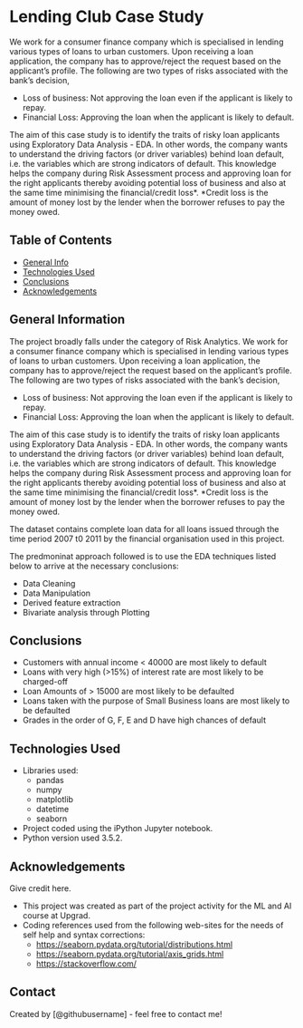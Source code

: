 # Lending Club Case Study
We work for a consumer finance company which is specialised in lending various types of loans to urban customers. Upon receiving a loan application, the company has to approve/reject the request based on the applicant’s profile.
The following are two types of risks associated with the bank’s decision,
 - Loss of business: Not approving the loan even if the applicant is likely to repay.
 - Financial Loss: Approving the loan when the applicant is likely to default.

The aim of this case study is to identify the traits of risky loan applicants using Exploratory Data Analysis - EDA. In other words, the company wants to understand the driving factors (or driver variables) behind loan default, i.e. the variables which are strong indicators of default. This knowledge helps the company during Risk Assessment process and approving loan for the right applicants thereby avoiding potential loss of business and also at the same time minimising the financial/credit loss*. 
*Credit loss is the amount of money lost by the lender when the borrower refuses to pay the money owed.


## Table of Contents
* [General Info](#general-information)
* [Technologies Used](#technologies-used)
* [Conclusions](#conclusions)
* [Acknowledgements](#acknowledgements)

## General Information
The project broadly falls under the category of Risk Analytics. 
We work for a consumer finance company which is specialised in lending various types of loans to urban customers. Upon receiving a loan application, the company has to approve/reject the request based on the applicant’s profile.
The following are two types of risks associated with the bank’s decision,
 - Loss of business: Not approving the loan even if the applicant is likely to repay.
 - Financial Loss: Approving the loan when the applicant is likely to default.

The aim of this case study is to identify the traits of risky loan applicants using Exploratory Data Analysis - EDA. In other words, the company wants to understand the driving factors (or driver variables) behind loan default, i.e. the variables which are strong indicators of default. This knowledge helps the company during Risk Assessment process and approving loan for the right applicants thereby avoiding potential loss of business and also at the same time minimising the financial/credit loss*. 
*Credit loss is the amount of money lost by the lender when the borrower refuses to pay the money owed.

The dataset contains complete loan data for all loans issued through the time period 2007 t0 2011 by the financial organisation used in this project.

The predmoninat approach followed is to use the EDA techniques listed below to arrive at the necessary conclusions:
 - Data Cleaning
 - Data Manipulation
 - Derived feature extraction
 - Bivariate analysis through Plotting


## Conclusions
 - Customers with annual income < 40000 are most likely to default
 - Loans with very high (>15%) of interest rate are most likely to be charged-off
 - Loan Amounts of > 15000 are most likely to be defaulted
 - Loans taken with the purpose of Small Business loans are most likely to be defaulted
 - Grades in the order of G, F, E and D have high chances of default


## Technologies Used
- Libraries used:
    - pandas
    - numpy
    - matplotlib
    - datetime
    - seaborn
- Project coded using the iPython Jupyter notebook.
- Python version used 3.5.2.


## Acknowledgements
Give credit here.
- This project was created as part of the project activity for the ML and AI course at Upgrad.
- Coding references used from the following web-sites for the needs of self help and syntax corrections:
    - https://seaborn.pydata.org/tutorial/distributions.html
    - https://seaborn.pydata.org/tutorial/axis_grids.html
    - https://stackoverflow.com/
    

## Contact
Created by [@githubusername] - feel free to contact me!
